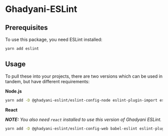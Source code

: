 # Ghadyani-ESLint

## Prerequisites
To use this package, you need ESLint installed:

```sh
yarn add eslint
```

## Usage
To pull these into your projects, there are two versions which can be used in tandem, but have different requirements:

**Node.js**

```sh
yarn add -D @ghadyani-eslint/eslint-config-node eslint-plugin-import eslint-plugin-sort-destructure-keys
```

**React**

_**NOTE:** You also need `react` installed to use this version of Ghadyani ESLint._
```sh
yarn add -D @ghadyani-eslint/eslint-config-web babel-eslint eslint-plugin-compat eslint-plugin-react eslint-plugin-import eslint-plugin-sort-destructure-keys
```
